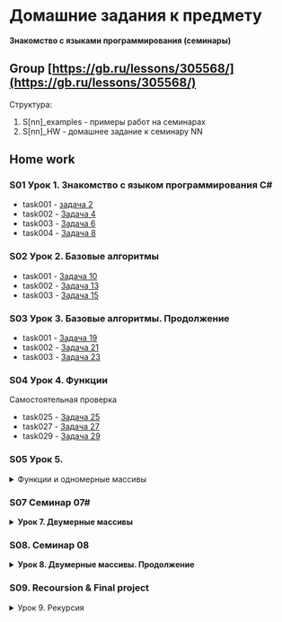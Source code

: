 # Домашние задания к предмету 
  **Знакомство с языками программирования (семинары)**
## Group [https://gb.ru/lessons/305568/](https://gb.ru/lessons/305568/)
Структура:
1. S\[nn\]_examples - примеры работ на семинарах  
2. S\[nn\]_HW - домашнее задание к семинару NN


## Home work
### S01 Урок 1. Знакомство с языком программирования С#
* task001 - [задача 2](./S01_HW/task001/Program.cs)
* task002 - [Задача 4](./S01_HW/task002/Program.cs)  
* task003 - [Задача 6](./S01_HW/task003/Program.cs)  
* task004 - [Задача 8](./S01_HW/task004/Program.cs)
### S02 Урок 2. Базовые алгоритмы
* task001 - [Задача 10](./S02_HW/task10/Program.cs)
* task002 - [Задача 13](./S02_HW/task13/task013.cs)
* task003 - [Задача 15](./S02_HW/taks15/task15.cs)

### S03 Урок 3. Базовые алгоритмы. Продолжение

* task001 - [Задача 19](./S03_HW/task019/task019.cs)
* task002 - [Задача 21](./S03_HW/task021/task021.cs)
* task003 - [Задача 23](./S03_HW/task023/Program.cs)

### S04 Урок 4. Функции

Самостоятельная проверка
* task025 - [Задача 25](./S04_HW/task025/Program.cs)
* task027 - [Задача 27](./S04_HW/task027/Program.cs)
* task029 - [Задача 29](./S04_HW/task029/Program.cs)

### S05 Урок 5. 
<details>
<summary>Функции и одномерные массивы</summary>

* examples - [seminar](./S05_HW/examples/)
<details>
<summary>Задача 34:</summary>
Задайте массив заполненный случайными положительными трёхзначными числами. Напишите программу, которая покажет количество чётных чисел в массиве.<br>
[345, 897, 568, 234] -> 2
</details>

 * task034 - [Задача 34](./S05_HW/task034/Program.cs)  

<details>
<summary>Задача 36:</summary>
Задайте одномерный массив, заполненный случайными числами. Найдите сумму элементов, стоящих на нечётных позициях.<br>
[3, 7, 23, 12] -> 19<br>
[-4, -6, 89, 6] -> 0
</details>

* task036 - [Задача 36](./S05_HW/task036/Program.cs)  

<details>
<summary>Задача 38:</summary>
Задайте массив вещественных чисел. Найдите разницу между максимальным и минимальным элементов массива.<br>
[3 7 22 2 78] -> 76
</details>

* task038 - [Задача 38](./S05_HW/task038/Program.cs)
</details>

### S07 Семинар 07#

<details>
<summary> <b>Урок 7. Двумерные массивы</b> </summary>


<details>
<summary>Задача 47</summary>
Задача 47. Задайте двумерный массив размером m×n, заполненный случайными вещественными числами.</br>
m = 3, n = 4.</br>
0,5 7 -2 -0,2</br>
1 -3,3 8 -9,9</br>
8 7,8 -7,1 9</br>
<p>Решение: <a href="./S07_HW/task047/Program.cs" title="task047"> task047.Prorgam.sc </a></p>
</details>



<details>
<summary>Задача 50</summary>
Задача 50. Напишите программу, которая на вход принимает позиции элемента в двумерном массиве, и возвращает значение этого элемента или же указание, что такого элемента нет.

Например, задан массив:</br>
1 4 7 2</br>
5 9 2 3</br>
8 4 2 4</br>
17 -> такого числа в массиве нет</br>
<p> Решение: <a href="./S07_HW/task050/Program.cs" title="task050"> task050.Prorgam.sc </a></p>
</details>


<details>
<summary>Задача 52</summary>
Задайте двумерный массив из целых чисел. Найдите среднее арифметическое элементов в каждом столбце.

Например, задан массив:</br>
1 4 7 2</br>
5 9 2 3</br>
8 4 2 4</br>
Среднее арифметическое каждого столбца: 4,6; 5,6; 3,6; 3.</br>
<p>Решение <a href=".\S07_HW\task052\Program.cs" title="task052"> task052.Prorgam.sc </a></p>
</details>

</details>


### S08. Семинар 08 ###

<details>
<summary><b>Урок 8. Двумерные массивы. Продолжение</b></summary>

<details>
<summary>Задача 54</summary>
Задайте двумерный массив. Напишите программу, которая упорядочит по убыванию элементы каждой строки двумерного массива.
Например, задан массив:</br>
1 4 7 2</br>
5 9 2 3</br>
8 4 2 4</br>
<p> Решение: <a href="./S08_HW/task054/Program.cs" title="task054"> task054.Prorgam.sc </a></p>
</details>


<details>
<summary>Задача 56</summary>
Задайте прямоугольный двумерный массив. Напишите программу, которая будет находить строку с наименьшей суммой элементов.</br>

Например, задан массив:</br>
1 4 7 2</br>
5 9 2 3</br>
8 4 2 4</br>
5 2 6 7</br>
Программа считает сумму элементов в каждой строке и выдаёт номер строки с наименьшей суммой элементов: 1 строка</br>
<p> Solution:<a href="./S08_HW/task056/Program.cs" title="task56"> task056.Prorgam.sc </a></p>
</details>

<details>
<summary>Задача 58</summary>
Задача 58: Задайте две матрицы. Напишите программу, которая будет находить произведение двух матриц.</br>
Например, даны 2 матрицы:</br>
2 4 | 3 4</br>
3 2 | 3 3</br>
Результирующая матрица будет:</br>
18 20</br>
15 18</br>
<p> Solution: <a href="./S08_HW/task058/Program.cs" title="task058"> task58.Prorgam.sc </a></p>
</details>


<details>
<summary>Задача 60</summary>
Сформируйте трёхмерный массив из неповторяющихся двузначных чисел. Напишите программу, которая будет построчно выводить массив, добавляя индексы каждого элемента.</br>
Массив размером 2 x 2 x 2</br>
66(0,0,0) 25(0,1,0)</br>
34(1,0,0) 41(1,1,0)</br>
27(0,0,1) 90(0,1,1)</br>
26(1,0,1) 55(1,1,1)</br>
<p> Solution: <a href="./S08_HW/task060/Program.cs" title="task060"> task60.Prorgam.sc </a></p>
</details>

<details>
<summary>Задача 62</summary>
<b>Пожалуй лучшая задача курса)</b>
Напишите программу, которая заполнит спирально массив 4 на 4.
Например, на выходе получается вот такой массив:</br>
01 02 03 04</br>
12 13 14 05</br>
11 16 15 06</br>
10 09 08 07</br>
<p> РешениеЖ<a href="./S08_HW/task0062/Program.cs" title="title"> task0062.Prorgam.sc </a></p>
</details>


<!--end of homework -->
</details>  



### S09. Recoursion & **Final project** ###
<details>
<summary>Урок 9. Рекурсия</summary>

<details>
<summary>Задача 1</summary>
Задайте значение N. Напишите программу, которая выведет все четные натуральные числа в промежутке от m до N . Выполнить с помощью рекурсии.</br>
M, N = 5, 8 -> "6, 8"</br>
M, N = 2, 4 -> "2, 4"</br>
<p> Solution: <a href="./" title="title"> taskNN.Prorgam.sc </a></p>
</details>
<!--end of homework -->
</details>